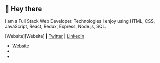 

## 👋 Hey there

I am a Full Stack Web Developer. Technologies I enjoy using HTML, CSS, JavaScript, React, Redux, Express, Node.js, SQL. 

 
[Website][Website] **|** 
[Twitter][Twitter] **|** 
[Linkedin][Linkedin]


 - [Website](https://pembalama.com)
 - [Twitter]: https://twitter.com/pembatlama
 - [Linkedin]: https://linkedin.com/in/pembalama


